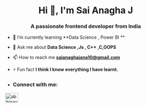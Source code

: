 
<h1 align="center">Hi 👋, I'm Sai Anagha J</h1>
<h3 align="center">A passionate frontend developer from India</h3>


- 🌱 I’m currently learning **Data Science , Power BI **

- 💬 Ask me about **Data Science ,Js , C++ ,C,OOPS**

- 📫 How to reach me **saianaghajana10@gmail.com**

- ⚡ Fun fact **I think I know everything I have learnt.**

- <h3 align="left">Connect with me:</h3>
<p align="left">
<a href="https://www.linkedin.com/in/sai-anagha-j-a019b3259" target="blank"><img align="center" src="https://raw.githubusercontent.com/rahuldkjain/github-profile-readme-generator/master/src/images/icons/Social/linked-in-alt.svg" alt="abhinav-kumar-8395b61b2" height="30" width="40" /></a>

</p>
